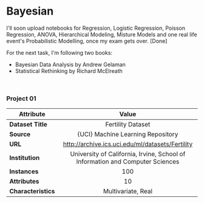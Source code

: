 # Bayesian

I'll soon upload notebooks for Regression, Logistic Regression, Poisson Regression, ANOVA, Hierarchical Modeling, Misture Models and one real life event's Probabilistic Modelling, once my exam gets over. [Done]

For the next task, I'm following two books:
* Bayesian Data Analysis by Andrew Gelaman
* Statistical Rethinking by Richard McElreath
<br>

### Project 01
| Attribute     | Value      |
| ------------- |:-------------:|
|  **Dataset Title**      | Fertility Dataset |
|  **Source**       | {UCI} Machine Learning Repository |
|  **URL**  | http://archive.ics.uci.edu/ml/datasets/Fertility |
|  **Institution** | University of California, Irvine, School of Information and Computer Sciences |
| **Instances** | 100 |
| **Attributes** | 10 |
| **Characteristics** | Multivariate, Real|
